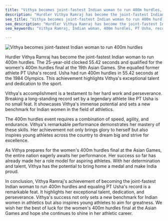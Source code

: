 ```yaml
---
title: "Vithya becomes joint-fastest Indian woman to run 400m hurdles, equals PT Usha's record"
description: "Hurdler Vithya Ramraj has become the joint-fastest Indian woman to run 400m hurdles, equaling PT Usha's record. Read more to know about her achievement."
seo_title: "Vithya becomes joint-fastest Indian woman to run 400m hurdles, equals PT Usha's record"
seo_description: "Hurdler Vithya Ramraj has become the joint-fastest Indian woman to run 400m hurdles, equaling PT Usha's record. Read more to know about her achievement."
seo_keywords: "Vithya Ramraj, Indian woman, 400m hurdles, PT Usha, record, Asian Games, Olympics"

---
```


![Vithya becomes joint-fastest Indian woman to run 400m hurdles](https://static.inshorts.com/inshorts/images/v1/variants/jpg/m/2023/10_oct/2_mon/img_1696223394773_381.jpg)

Hurdler Vithya Ramraj has become the joint-fastest Indian woman to run 400m hurdles. The 25-year-old clocked 55.42 seconds and qualified for the women's 400m hurdles final at the 19th Asian Games. She equalled former athlete PT Usha's record. Usha had run 400m hurdles in 55.42 seconds at the 1984 Olympics. This achievement highlights Vithya's exceptional talent and dedication to the sport.

Vithya's accomplishment is a testament to her hard work and perseverance. Breaking a long-standing record set by a legendary athlete like PT Usha is no small feat. It showcases Vithya's immense potential and sets a new benchmark for Indian women in the field of athletics.

The 400m hurdles event requires a combination of speed, agility, and endurance. Vithya's remarkable performance demonstrates her mastery of these skills. Her achievement not only brings glory to herself but also inspires young athletes across the country to dream big and strive for excellence.

As Vithya prepares for the women's 400m hurdles final at the Asian Games, the entire nation eagerly awaits her performance. Her success so far has already made her a role model for aspiring athletes. With her determination and talent, Vithya has the potential to bring home a medal and make India proud.

In conclusion, Vithya Ramraj's achievement of becoming the joint-fastest Indian woman to run 400m hurdles and equaling PT Usha's record is a remarkable feat. It highlights her exceptional talent, dedication, and perseverance. Vithya's success not only sets a new benchmark for Indian women in athletics but also inspires young athletes to aim for greatness. We wish her the best of luck for the women's 400m hurdles final at the Asian Games and hope she continues to shine in her athletic career.